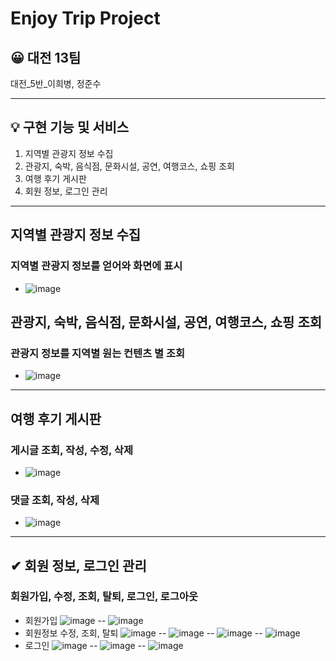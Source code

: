# Enjoy Trip Project
## 😀 대전 13팀
대전_5반_이희병, 정준수

---
## 💡 구현 기능 및 서비스
1. 지역별 관광지 정보 수집
2. 관광지, 숙박, 음식점, 문화시설, 공연, 여행코스, 쇼핑 조회
3. 여행 후기 게시판
4. 회원 정보, 로그인 관리

---
## 지역별 관광지 정보 수집
### 지역별 관광지 정보를 얻어와 화면에 표시
- ![image](https://github.com/jungjunsu/image/blob/main/%EC%8A%A4%ED%81%AC%EB%A6%B0%EC%83%B7%202023-11-05%20%EC%98%A4%ED%9B%84%206.24.58.png?raw=true)

## 관광지, 숙박, 음식점, 문화시설, 공연, 여행코스, 쇼핑 조회
### 관광지 정보를 지역별 원는 컨텐츠 별 조회
- ![image](https://github.com/jungjunsu/image/blob/main/%E1%84%89%E1%85%B3%E1%84%8F%E1%85%B3%E1%84%85%E1%85%B5%E1%86%AB%E1%84%89%E1%85%A3%E1%86%BA%202023-11-05%20%E1%84%8B%E1%85%A9%E1%84%92%E1%85%AE%206.23.48.png?raw=true)

---
## 여행 후기 게시판
### 게시글 조회, 작성, 수정, 삭제
- ![image](https://github.com/22-bottle/ssafy_spring_pjt/assets/101461544/ece0d521-b6c3-45d7-9203-143ef63f5903)

### 댓글 조회, 작성, 삭제
- ![image](https://github.com/22-bottle/ssafy_spring_pjt/assets/101461544/9e5596e7-56c1-4ca5-bd5c-b07cd4637dff)

---
## ✔ 회원 정보, 로그인 관리
### 회원가입, 수정, 조회, 탈퇴, 로그인, 로그아웃
- 회원가입
![image](https://github.com/jungjunsu/image/blob/main/%EC%8A%A4%ED%81%AC%EB%A6%B0%EC%83%B7%202023-11-05%20%EC%98%A4%ED%9B%84%206.25.40.png?raw=true)
--
![image](https://github.com/jungjunsu/image/blob/main/%EC%8A%A4%ED%81%AC%EB%A6%B0%EC%83%B7%202023-11-05%20%EC%98%A4%ED%9B%84%206.25.48.png?raw=true)
- 회원정보 수정, 조회, 탈퇴
![image](https://github.com/jungjunsu/image/blob/main/%EC%8A%A4%ED%81%AC%EB%A6%B0%EC%83%B7%202023-11-05%20%EC%98%A4%ED%9B%84%206.26.32.png?raw=true)
--
![image](https://github.com/jungjunsu/image/blob/main/%EC%8A%A4%ED%81%AC%EB%A6%B0%EC%83%B7%202023-11-05%20%EC%98%A4%ED%9B%84%206.26.38.png?raw=true)
--
![image](https://github.com/jungjunsu/image/blob/main/%EC%8A%A4%ED%81%AC%EB%A6%B0%EC%83%B7%202023-11-05%20%EC%98%A4%ED%9B%84%206.26.46.png?raw=true)
--
![image](https://github.com/jungjunsu/image/blob/main/%EC%8A%A4%ED%81%AC%EB%A6%B0%EC%83%B7%202023-11-05%20%EC%98%A4%ED%9B%84%206.26.50.png?raw=true)
- 로그인
![image](https://github.com/jungjunsu/image/blob/main/%EC%8A%A4%ED%81%AC%EB%A6%B0%EC%83%B7%202023-11-05%20%EC%98%A4%ED%9B%84%206.25.55.png?raw=true)
--
![image](https://github.com/jungjunsu/image/blob/main/%EC%8A%A4%ED%81%AC%EB%A6%B0%EC%83%B7%202023-11-05%20%EC%98%A4%ED%9B%84%206.26.11.png?raw=true)
--
![image](https://github.com/jungjunsu/image/blob/main/%E1%84%89%E1%85%B3%E1%84%8F%E1%85%B3%E1%84%85%E1%85%B5%E1%86%AB%E1%84%89%E1%85%A3%E1%86%BA%202023-11-05%20%E1%84%8B%E1%85%A9%E1%84%92%E1%85%AE%206.48.17.png?raw=true)
